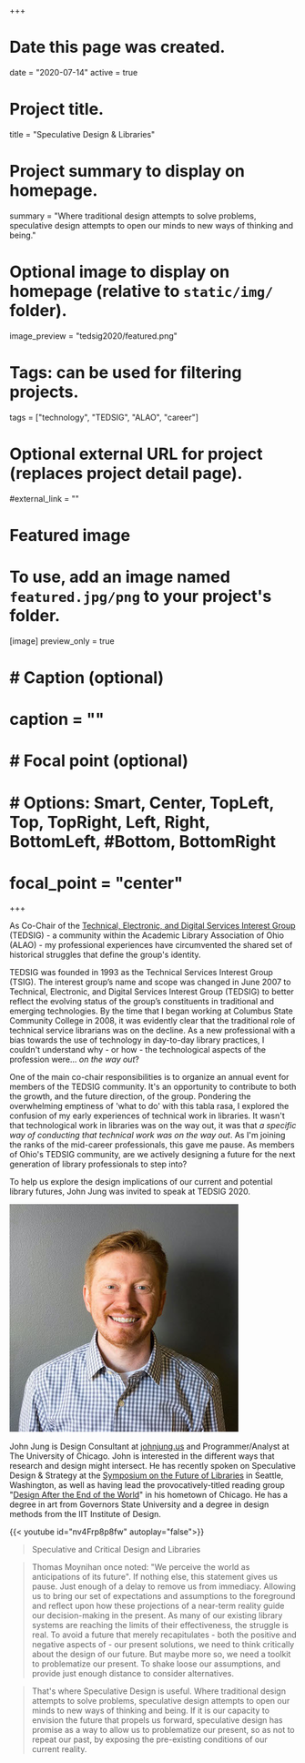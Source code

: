 +++
# Date this page was created.
date = "2020-07-14"
active = true

# Project title.
title = "Speculative Design & Libraries"

# Project summary to display on homepage.
summary = "Where traditional design attempts to solve problems, speculative design attempts to open our minds to new ways of thinking and being."

# Optional image to display on homepage (relative to `static/img/` folder).
image_preview = "tedsig2020/featured.png"

# Tags: can be used for filtering projects.
tags = ["technology", "TEDSIG", "ALAO", "career"]

# Optional external URL for project (replaces project detail page).
#external_link = ""

# Featured image
# To use, add an image named `featured.jpg/png` to your project's folder.
[image]
   preview_only = true
#  # Caption (optional)
#  caption = ""
#
#  # Focal point (optional)
#  # Options: Smart, Center, TopLeft, Top, TopRight, Left, Right, BottomLeft, #Bottom, BottomRight
   # focal_point = "center"

+++

As Co-Chair of the [Technical, Electronic, and Digital Services Interest Group](https://www.alaoweb.org/igs/tedsig/index.html) (TEDSIG) - a community within the Academic Library Association of Ohio (ALAO) - my professional experiences have circumvented the shared set of historical struggles that define the group's identity.

TEDSIG was founded in 1993 as the Technical Services Interest Group (TSIG). The interest group’s name and scope was changed in June 2007 to Technical, Electronic, and Digital Services Interest Group (TEDSIG) to better reflect the evolving status of the group’s constituents in traditional and emerging technologies. By the time that I began working at Columbus State Community College in 2008, it was evidently clear that the traditional role of technical service librarians was on the decline. As a new professional with a bias towards the use of technology in day-to-day library practices, I couldn't understand why - or how -  the technological aspects of the profession were... _on the way out_?

One of the main co-chair responsibilities is to organize an annual event for members of the TEDSIG community. It's an opportunity to contribute to both the growth, and the future direction, of the group. Pondering the overwhelming emptiness of 'what to do' with this tabla rasa, I explored the confusion of my early experiences of technical work in libraries. It wasn't that technological work in libraries was on the way out, it was that _a specific way of conducting that technical work was on the way out_. As I'm joining the ranks of the mid-career professionals, this gave me pause. As members of Ohio's TEDSIG community, are we actively designing a future for the next generation of library professionals to step into?

To help us explore the design implications of our current and potential library futures, John Jung was invited to speak at TEDSIG 2020.

![photo of John Jung](john_jung.jpg)

John Jung is Design Consultant at [johnjung.us](https://johnjung.us/) and Programmer/Analyst at The University of Chicago. John is interested in the different ways that research and design might intersect. He has recently spoken on Speculative Design & Strategy at the [Symposium on the Future of Libraries](https://johnjung.us/scd_and_strategy.pdf) in Seattle, Washington, as well as having lead the provocatively-titled reading group "[Design After the End of the World](https://www.latitudechicago.org/classes-and-workshops/reading-group-design-after-the-end-of-the-world)" in his hometown of Chicago. He has a degree in art from Governors State University and a degree in design methods from the IIT Institute of Design.

{{< youtube id="nv4Frp8p8fw" autoplay="false">}} 

>Speculative and Critical Design and Libraries

>Thomas Moynihan once noted: "We perceive the world as anticipations of its future". If nothing else, this statement gives us pause. Just enough of a delay to remove us from immediacy. Allowing us to bring our set of expectations and assumptions to the foreground and reflect upon how these projections of a near-term reality guide our decision-making in the present. As many of our existing library systems are reaching the limits of their effectiveness, the struggle is real. To avoid a future that merely recapitulates - both the positive and negative aspects of - our present solutions, we need to think critically about the design of our future. But maybe more so, we need a toolkit to problematize our present. To shake loose our assumptions, and provide just enough distance to consider alternatives.

>That's where Speculative Design is useful. Where traditional design attempts to solve problems, speculative design attempts to open our minds to new ways of thinking and being. If it is our capacity to envision the future that propels us forward, speculative design has promise as a way to allow us to problematize our present, so as not to repeat our past, by exposing the pre-existing conditions of our current reality.
